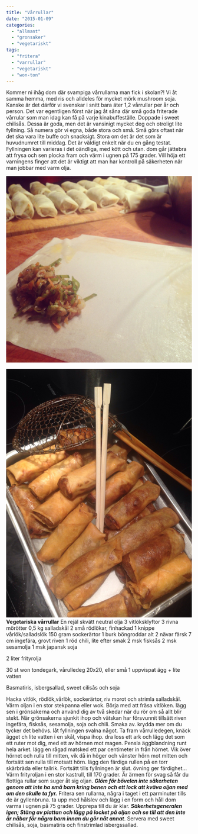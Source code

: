 ```yaml
---
title: "Vårrullar"
date: "2015-01-09"
categories: 
  - "allmant"
  - "gronsaker"
  - "vegetariskt"
tags: 
  - "fritera"
  - "varrullar"
  - "vegetariskt"
  - "won-ton"
---
```


Kommer ni ihåg dom där svampiga vårrullarna man fick i skolan?! Vi åt samma hemma, med ris och alldeles för mycket mörk mushroom soja. Kanske är det därför vi svenskar i snitt bara äter 1,2 vårrullar per år och person. Det var egentligen först när jag åt såna där små goda friterade vårrular som man idag kan få på varje kinabuffeställe. Doppade i sweet chilisås. Dessa är goda, men det är vansinigt mycket deg och otroligt lite fyllning. Så numera gör vi egna, både stora och små. Små görs oftast när det ska vara lite buffe och snacksigt. Stora om det är det som är huvudnumret till middag. Det är väldigt enkelt när du en gång testat. Fyllningen kan varieras i det oändliga, med kött och utan. dom går jättebra att frysa och sen plocka fram och värm i ugnen på 175 grader. Vill höja ett varningens finger att det är viktigt att man har kontroll på säkerheten när man jobbar med varm olja.  
  
[![IMG_1891.JPG](/static/img/IMG_1891.jpg)](http://import.local/wp-content/uploads/2015/01/IMG_1891.jpg)  
  
[![IMG_1898.JPG](/static/img/IMG_1898.jpg)](http://import.local/wp-content/uploads/2015/01/IMG_1898.jpg) **Vegetariska vårrullar** En rejäl skvätt neutral olja 3 vitlöksklyftor 3 rivna mörötter 0,5 kg salladskål 2 små rödlökar, finhackad 1 knippe vårlök/salladslök 150 gram sockerärtor 1 burk böngroddar alt 2 nävar färsk 7 cm ingefära, grovt riven 1 röd chili, lite efter smak 2 msk fisksås 2 msk sesamolja 1 msk japansk soja

2 liter frityrolja

30 st won tondegark, vårulledeg 20x20, eller små 1 uppvispat ägg + lite vatten

Basmatiris, isbergsallad, sweet cilisås och soja

Hacka vitlök, rödlök,vårlök, sockerärtor, riv morot och strimla salladskål. Värm oljan i en stor stekpanna eller wok. Börja med att fräsa vitlöken. lägg sen i grönsakerna och använd dig av två skedar när du rör om så allt blir stekt. När grönsakerna sjunkit ihop och vätskan har försvunnit tillsätt riven ingefära, fisksås, sesamolja, soja och chili. Smaka av. krydda mer om du tycker det behövs. låt fyllningen svalna något. Ta fram vårrulledegen, knäck ägget ch lite vatten i en skål, vispa ihop. dra loss ett ark och lägg det som ett ruter mot dig, med ett av hörnen mot magen. Pensla äggblandning runt hela arket. lägg en rågad matsked ett par centimeter in från hörnet. Vik över hörnet och rulla till mitten, vik då in höger och vänster hörn mot mitten och fortsätt sen rulla till motsatt hörn. lägg den färdiga rullen på en torr skärbräda eller tallrik. Fortsätt tills fyllningen är slut. övning ger färdighet... Värm frityroljan i en stor kastrull, till 170 grader. Är ärmen för svag så får du flottiga rullar som suger åt sig oljan. **_Glöm för bövelen inte säkerheten genom att inte ha små barn kring benen och ett lock att kväva oljan med om den skulle ta fyr._** Fritera sen rullarna, några i taget i ett parminuter tills de är gyllenbruna. ta upp med hålslev och lägg i en form och håll dom varma i ugnen på 75 grader. Upprepa till du är klar. _**Säkerhetsgeneralen igen; Stäng av plattan och lägg på locket på oljan och se till att den inte är nåbar för några barn innan du gör nåt annat**_. Servera med sweet chilisås, soja, basmatiris och finstrimlad isbergssallad.
